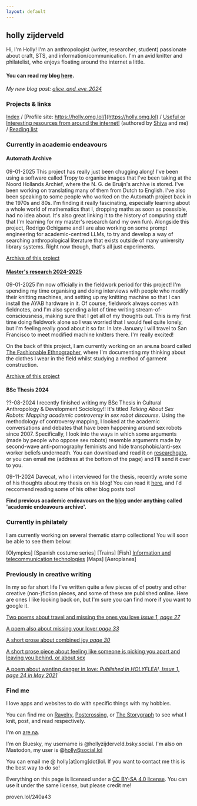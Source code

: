 ```yaml
---
layout: default
---
```


## holly zijderveld

Hi, I'm Holly! I'm an anthropologist (writer, researcher, student) passionate about craft, STS, and information/communication. I'm an avid knitter and philatelist, who enjoys floating around the internet a little.

#### You can read my blog [here](https://hollyz1jderveld.github.io/blog/contents).
*My new blog post: [alice_and_eve_2024](https://hollyz1jderveld.github.io/blog/pages/aae_2024)*

### Projects & links
[Index](https://docs.google.com/spreadsheets/d/1y4NmsSBaGFjlWp-sXLSMXYOCZxNIAE_ebl15iW0CsJI/edit?usp=sharing) / [Profile site: https://holly.omg.lol/](https://holly.omg.lol) / [Useful or Interesting resources from around the internet!](https://gl0bsec.github.io/fun_websites.html) (authored by [Shiva](https://gl0bsec.github.io/) and me) / [Reading list](https://hollyz1jderveld.github.io/reading-list/) 

### Currently in academic endeavours

#### Automath Archive
09-01-2025 This project has really just been chugging along! I've been using a software called Tropy to organise images that I've been taking at the Noord Hollands Archief, where the N. G. de Bruijn's archive is stored. I've been working on translating many of them from Dutch to English. I've also been speaking to some people who worked on the Automath project back in the 1970s and 80s. I'm finding it really fascinating, especially learning about a whole world of mathematics that I, dropping maths as soon as posssible, had no idea about. It's also great linking it to the history of computing stuff that I'm learning for my master's research (and my own fun). Alongside this project, Rodrigo Ochigame and I are also working on some prompt engineering for academic-centred LLMs, to try and develop a way of searching anthropological literature that exists outside of many university library systems. Right now though, that's all just experiments.

[Archive of this project](https://hollyz1jderveld.github.io/blog/pages/before_automath)

#### [Master's research 2024-2025](https://hollyz1jderveld.github.io/knitting-research)
09-01-2025 I'm now officially in the fieldwork period for this project! I'm spending my time organising and doing interviews with people who modify their knitting machines, and setting up my knitting machine so that I can install the AYAB hardware in it. Of course, fieldwork always comes with fieldnotes, and I'm also spending a lot of time writing stream-of-consciousness, making sure that I get all of my thoughts out. This is my first time doing fieldwork alone so I was worried that I would feel quite lonely, but I'm feeling really good about it so far. In late January I will travel to San Francisco to meet modified machine knitters there. I'm really excited! 

On the back of this project, I am currently working on an are.na board called [The Fashionable Ethnographer](https://www.are.na/holly-zijderveld/the-fashionable-ethnographer), where I'm documenting my thinking about the clothes I wear in the field whilst studying a method of garment construction.

[Archive of this project](https://hollyz1jderveld.github.io/blog/pages/before_masters)

#### BSc Thesis 2024
??-08-2024 I recently finished writing my BSc Thesis in Cultural Anthropology & Development Sociology!! It's titled *Talking About Sex Robots: Mapping academic controversy in sex robot discourse*. Using the methodology of controversy mapping, I looked at the academic conversations and debates that have been happening around sex robots since 2007. Specifically, I look into the ways in which some arguments (made by people who oppose sex robots) resemble arguments made by second-wave anti-pornography feminists and hide transphobic/anti-sex worker beliefs underneath. You can download and read it on [researchgate](https://www.researchgate.net/publication/382625206_Talking_About_Sex_Robots_Mapping_academic_controversy_in_sex_robot_discourse), or you can email me (address at the bottom of the page) and I'll send it over to you.

09-11-2024 Davecat, who I interviewed for the thesis, recently wrote some of his thoughts about my thesis on his blog! You can read it [here](http://www.kuroneko-chan.com/echoes/?p=6748), and I'd reccomend reading some of his other blog posts too!

**Find previous academic endeavours on the [blog](https://hollyz1jderveld.github.io/blog/contents) under anything called 'academic endeavours archive'.**

### Currently in philately
I am currently working on several thematic stamp collections! You will soon be able to see them below:

[Olympics] [Spanish costume series] [Trains] [Fish] [Information and telecommunication technologies](https://hollyz1jderveld.github.io/blog/pages/telecommunication) [Maps] [Aeroplanes]

### Previously in creative writing
In my so far short life I've written quite a few pieces of of poetry and other creative (non-)fiction pieces, and some of these are published online. Here are ones I like looking back on, but I'm sure you can find more if you want to google it. 

[Two poems about travel and missing the ones you love *Issue 1, page 27*](https://celestitepoetry.wixsite.com/journal/issues)

[A poem also about missing your lover *page 33*](https://warninglines.com/vol02/)

[A short prose about combined joy *page 30*](https://www.calameo.com/read/0066295039cc17c27046b?authid=CCXTNUkrflKT)

[A short prose piece about feeling like someone is picking you apart and leaving you behind, or about sex](https://spillovermagazine.wordpress.com/2021/05/01/clementine/)

[A poem about wanting danger in love: *Published in HOLYFLEA!, Issue 1, page 24 in May 2021*](https://holyflea.files.wordpress.com/2021/04/holyflea-issue-one.pdf)

### Find me
I love apps and websites to do with specific things with my hobbies. 

You can find me on [Ravelry](https://www.ravelry.com/people/Midnight4225), [Postcrossing](https://www.postcrossing.com/user/Midnight4225), or [The Storygraph](https://app.thestorygraph.com/profile/hollyzijderveld) to see what I knit, post, and read respectively. 

I'm on [are.na](https://www.are.na/holly-zijderveld/channels).

I'm on Bluesky, my username is @hollyzijderveld.bsky.social. I'm also on Mastodon, my user is @holly@social.lol

You can email me @ holly[at]omg[dot]lol. If you want to contact me this is the best way to do so!

Everything on this page is licensed under a [CC BY-SA 4.0 license](https://creativecommons.org/licenses/by-sa/4.0/). You can use it under the same license, but please credit me!

proven.lol/240a43
